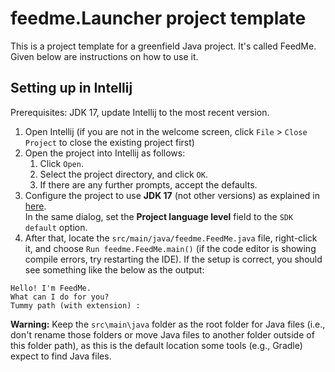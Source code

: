 # feedme.Launcher project template

This is a project template for a greenfield Java project. It's called FeedMe. Given below are instructions on how to use it.

## Setting up in Intellij

Prerequisites: JDK 17, update Intellij to the most recent version.

1. Open Intellij (if you are not in the welcome screen, click `File` > `Close Project` to close the existing project first)
1. Open the project into Intellij as follows:
   1. Click `Open`.
   1. Select the project directory, and click `OK`.
   1. If there are any further prompts, accept the defaults.
1. Configure the project to use **JDK 17** (not other versions) as explained in [here](https://www.jetbrains.com/help/idea/sdk.html#set-up-jdk).<br>
   In the same dialog, set the **Project language level** field to the `SDK default` option.
1. After that, locate the `src/main/java/feedme.FeedMe.java` file, right-click it, and choose `Run feedme.FeedMe.main()` (if the code editor is showing compile errors, try restarting the IDE). If the setup is correct, you should see something like the below as the output:

```
Hello! I'm FeedMe.
What can I do for you?
Tummy path (with extension) :
```


**Warning:** Keep the `src\main\java` folder as the root folder for Java files (i.e., don't rename those folders or move Java files to another folder outside of this folder path), as this is the default location some tools (e.g., Gradle) expect to find Java files.
